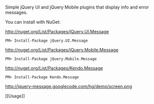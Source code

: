 Simple jQuery UI and jQuery Mobile plugins that display info and error messages.

You can install with NuGet:

http://nuget.org/List/Packages/jQuery.UI.Message

    PM> Install-Package jQuery.UI.Message

http://nuget.org/List/Packages/jQuery.Mobile.Message

    PM> Install-Package jQuery.Mobile.Message

http://nuget.org/List/Packages/Kendo.Message

    PM> Install-Package Kendo.Message

http://jquery-message.googlecode.com/hg/demo/screen.png

[[Usage]]

